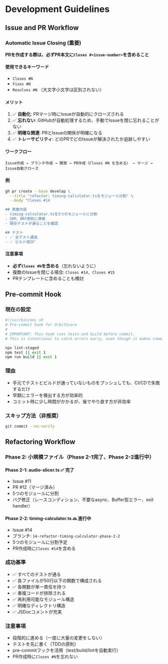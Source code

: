 # Development Guidelines

## Issue and PR Workflow

### Automatic Issue Closing (重要)

**PRを作成する際は、必ずPR本文に`Closes #<issue-number>`を含めること**

#### 使用できるキーワード
- `Closes #N`
- `Fixes #N`
- `Resolves #N`
（大文字小文字は区別されない）

#### メリット
1. ✅ **自動化**: PRマージ時にIssueが自動的にクローズされる
2. ✅ **忘れない**: GitHubが自動処理するため、手動でIssueを閉じ忘れることがない
3. ✅ **明確な関連**: PRとIssueの関係が明確になる
4. ✅ **トレーサビリティ**: どのPRでどのIssueが解決されたか追跡しやすい

#### ワークフロー
```
Issue作成 → ブランチ作成 → 開発 → PR作成（Closes #N を含める） → マージ → Issue自動クローズ
```

#### 例
```bash
gh pr create --base develop \
  --title "refactor: timing-calculator.tsをモジュール分割" \
  --body "Closes #14

## 実施内容
- timing-calculator.tsを5つのモジュールに分割
- SRP、DRY原則に準拠
- 既存テストが通ることを確認

## テスト
- ✅ 全テスト通過
- ✅ ビルド成功"
```

#### 注意事項
- **必ず`Closes #N`を含める**（忘れないように）
- 複数のIssueを閉じる場合: `Closes #14, Closes #15`
- PRテンプレートに含めることも検討

## Pre-commit Hook

### 現在の設定
```bash
#!/usr/bin/env sh
# Pre-commit hook for OrbitScore
#
# IMPORTANT: This hook runs tests and build before commit.
# This is intentional to catch errors early, even though it makes commits slower.

npx lint-staged
npm test || exit 1
npm run build || exit 1
```

### 理由
- 手元でテストとビルドが通っていないものをプッシュしても、CI/CDで失敗するだけ
- 早期にエラーを検出する方が効率的
- コミット時に少し時間がかかるが、後でやり直す方が非効率

### スキップ方法（非推奨）
```bash
git commit --no-verify
```

## Refactoring Workflow

### Phase 2: 小規模ファイル（Phase 2-1完了、Phase 2-2進行中）

#### Phase 2-1: audio-slicer.ts ✅ 完了
- Issue #11
- PR #12（マージ済み）
- 5つのモジュールに分割
- バグ修正（レースコンディション、不要なasync、Buffer型エラー、exit handler）

#### Phase 2-2: timing-calculator.ts 🔜 進行中
- Issue #14
- ブランチ: `14-refactor-timing-calculator-phase-2-2`
- 5つのモジュールに分割予定
- PR作成時に`Closes #14`を含める

### 成功基準
- ✅ すべてのテストが通る
- ✅ 各ファイルが50行以下の関数で構成される
- ✅ 各関数が単一責任を持つ
- ✅ 重複コードが排除される
- ✅ 再利用可能なモジュール構造
- ✅ 明確なディレクトリ構造
- ✅ JSDocコメントが充実

### 注意事項
- 段階的に進める（一度に大量の変更をしない）
- テストを先に書く（TDDの原則）
- pre-commitフックを活用（test/build/lintを自動実行）
- PR作成時に`Closes #N`を忘れない